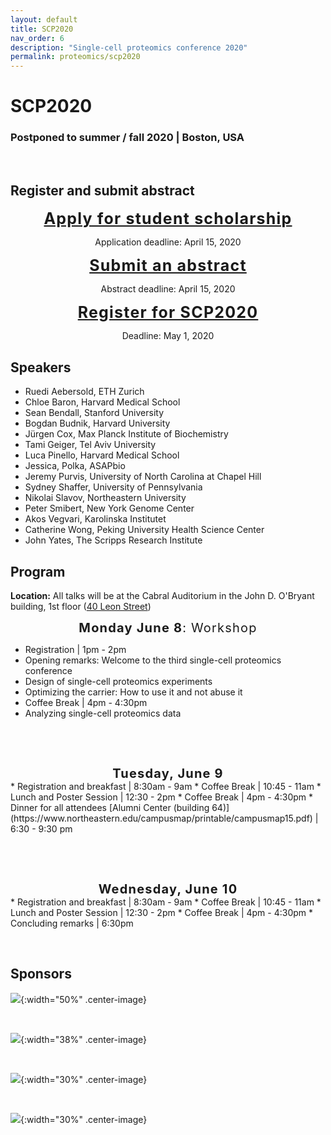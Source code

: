 ```yaml
---
layout: default
title: SCP2020
nav_order: 6
description: "Single-cell proteomics conference 2020"
permalink: proteomics/scp2020
---
```


# SCP2020
### Postponed to summer / fall 2020 | Boston, USA  

&nbsp;

## Register and submit abstract


<div style="font-size: 25px; letter-spacing: 1.2px; text-align: center;"><strong><a href="https://forms.gle/7MDGa9ZdNtAUtp2K6" target="_blank" rel="noopener noreferrer">Apply for student scholarship</a></strong></div>
<p style="text-align: center;">Application deadline: April 15, 2020</p>


<div style="font-size: 25px; letter-spacing: 1.2px; text-align: center;"><strong><a href="https://forms.gle/uUQiHVeXNxDjjnHGA" target="_blank" rel="noopener noreferrer">Submit an abstract</a></strong></div>
<p style="text-align: center;">Abstract deadline: April 15, 2020</p>


<div style="font-size: 25px; letter-spacing: 1.2px; text-align: center;"><strong><a href="https://commerce.cashnet.com/SFSCP" target="_blank" >Register for SCP2020</a></strong></div>
<p style="text-align: center;">Deadline: May 1, 2020</p>

## Speakers
* Ruedi Aebersold, ETH Zurich
* Chloe Baron, Harvard Medical School
* Sean Bendall, Stanford University
* Bogdan Budnik, Harvard University
* Jürgen Cox,	Max Planck Institute of Biochemistry
* Tami Geiger,	Tel Aviv University
* Luca Pinello, Harvard Medical School
* Jessica, Polka, ASAPbio  
* Jeremy Purvis, University of North Carolina at Chapel Hill
* Sydney Shaffer, University of Pennsylvania
* Nikolai Slavov,	Northeastern University
* Peter Smibert, New York Genome Center
* Akos Vegvari, Karolinska Institutet
* Catherine Wong, Peking University Health Science Center
* John Yates, The Scripps Research Institute




## Program

<script language="javascript" type="text/javascript" src="https://web.northeastern.edu/slavovlab/bin/toggle.js"></script>
<strong>Location:</strong> All talks will be at the Cabral Auditorium in the John D. O'Bryant building, 1st floor (<a href="https://www.northeastern.edu/campusmap/printable/campusmap15.pdf">40 Leon Street</a>)

<!-- <strong>Abstracts:</strong> Click on the presenter's name and title to toggle (show/hide) the abstract.   <strong>Hashtag:</strong>  <font color="#33BBFF">#SCP2020</font>   * Sharing research via preprints  -->

<div style="font-size: 20px; letter-spacing: 1.2px; text-align: center;"><strong>Monday June 8</strong>: Workshop</div>

* Registration | 1pm - 2pm
* Opening remarks: Welcome to the third single-cell proteomics conference
* Design of single-cell proteomics experiments
* Optimizing the carrier: How to use it and not abuse it
* Coffee Break | 4pm - 4:30pm
* Analyzing single-cell proteomics data

&nbsp;

&nbsp;


<div style="font-size: 20px; letter-spacing: 1.2px; text-align: center;"><strong>Tuesday, June 9</strong></div>
* Registration and breakfast | 8:30am - 9am
* Coffee Break | 10:45 - 11am
* Lunch and Poster Session | 12:30 - 2pm
* Coffee Break | 4pm - 4:30pm
* Dinner for all attendees  [Alumni Center (building 64)](https://www.northeastern.edu/campusmap/printable/campusmap15.pdf) | 6:30 - 9:30 pm

 &nbsp;

 &nbsp;

<div style="font-size: 20px; letter-spacing: 1.2px; text-align: center;"><strong>Wednesday, June 10</strong></div>
* Registration and breakfast | 8:30am - 9am
* Coffee Break | 10:45 - 11am
* Lunch and Poster Session | 12:30 - 2pm
* Coffee Break | 4pm - 4:30pm
* Concluding remarks | 6:30pm

 &nbsp;


## Sponsors

 ![]({{site.baseurl}}/sponsors/Thermo.png){:width="50%" .center-image}

 &nbsp;

 ![]({{site.baseurl}}/sponsors/pharmaFluidics.png){:width="38%" .center-image}

 &nbsp;

 ![]({{site.baseurl}}/sponsors/Bruker.png){:width="30%" .center-image}

 &nbsp;

 ![]({{site.baseurl}}/sponsors/SCIENION.jpg){:width="30%" .center-image}

 &nbsp;
